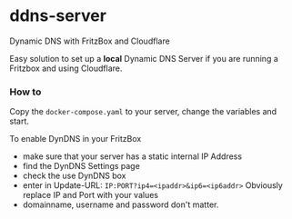 ddns-server
=======

Dynamic DNS with FritzBox and Cloudflare

Easy solution to set up a **local** Dynamic DNS Server if you are running a Fritzbox and using Cloudflare.

### How to

Copy the `docker-compose.yaml` to your server, change the variables and start.

To enable DynDNS in your FritzBox
 - make sure that your server has a static internal IP Address
 - find the DynDNS Settings page
 - check the use DynDNS box
 - enter in Update-URL: `IP:PORT?ip4=<ipaddr>&ip6=<ip6addr>`
  Obviously replace IP and Port with your values
 - domainname, username and password don't matter.
